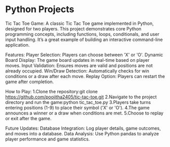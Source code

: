 # Python Projects

Tic Tac Toe Game:
A classic Tic Tac Toe game implemented in Python, designed for two players. This project demonstrates core Python programming concepts, including functions, loops, conditionals, and user input handling. It’s a great example of building an interactive command-line application.

Features:
Player Selection: Players can choose between 'X' or 'O'.
Dynamic Board Display: The game board updates in real-time based on player moves.
Input Validation: Ensures moves are valid and positions are not already occupied.
Win/Draw Detection: Automatically checks for win conditions or a draw after each move.
Replay Option: Players can restart the game after completion.

How to Play:
1.Clone the repository:git clone https://github.com/poojitha2405/tic-tac-toe.git
2.Navigate to the project directory and run the game:python tic_tac_toe.py
3.Players take turns entering positions (1-9) to place their symbol ('X' or 'O').
4.The game announces a winner or a draw when conditions are met.
5.Choose to replay or exit after the game.

Future Updates:
Database Integration: Log player details, game outcomes, and moves into a database.
Data Analysis: Use Python pandas to analyze player performance and game statistics.

